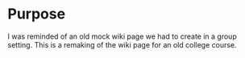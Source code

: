 # Purpose

I was reminded of an old mock wiki page we had to create in a group setting. This is a remaking of the wiki page for an old college course. 
